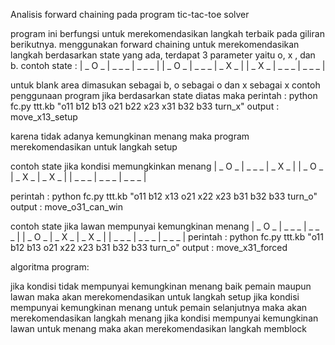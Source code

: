 Analisis forward chaining pada program tic-tac-toe solver

program ini berfungsi untuk merekomendasikan langkah terbaik pada giliran berikutnya. 
menggunakan forward chaining untuk merekomendasikan langkah berdasarkan state yang ada, terdapat 3 parameter yaitu o, x , dan b.
contoh state :
    | _ O _ | _ _ _ | _ _ _ | 
    | _ O _ | _ _ _ | _ X _ | 
    | _ X _ | _ _ _ | _ _ _ | 

untuk blank area dimasukan sebagai b, o sebagai o dan x sebagai x
contoh penggunaan program jika berdasarkan state diatas maka
perintah : python fc.py ttt.kb "o11 b12 b13 o21 b22 x23 x31 b32 b33 turn_x"
output : move_x13_setup

karena tidak adanya kemungkinan menang maka program merekomendasikan untuk langkah setup

contoh state jika kondisi memungkinkan menang
    | _ O _ | _ _ _ | _ X _ | 
    | _ O _ | _ X _ | _ X _ | 
    | _ _ _ | _ _ _ | _ _ _ | 

perintah : python fc.py ttt.kb "o11 b12 x13 o21 x22 x23 b31 b32 b33 turn_o"
output : move_o31_can_win

contoh state jika lawan mempunyai kemungkinan menang
    | _ O _ | _ _ _ | _ _ _ | 
    | _ O _ | _ X _ | _ X _ | 
    | _ _ _ | _ _ _ | _ _ _ | 
perintah : python fc.py ttt.kb "o11 b12 b13 o21 x22 x23 b31 b32 b33 turn_o"
output : move_x31_forced

algoritma program:

jika kondisi tidak mempunyai kemungkinan menang baik pemain maupun lawan maka akan merekomendasikan untuk langkah setup
jika kondisi mempunyai kemungkinan menang untuk pemain selanjutnya maka akan merekomendasikan langkah menang
jika kondisi mempunyai kemungkinan lawan untuk menang maka akan merekomendasikan langkah memblock


